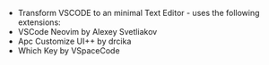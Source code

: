 - Transform VSCODE to an minimal Text Editor -
  uses the following extensions:
- VSCode Neovim by Alexey Svetliakov
- Apc Customize UI++ by drcika
- Which Key by VSpaceCode
